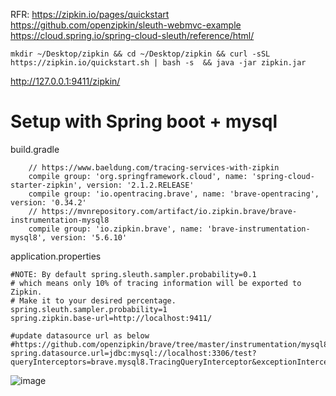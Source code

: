 RFR: 
https://zipkin.io/pages/quickstart  
https://github.com/openzipkin/sleuth-webmvc-example  
https://cloud.spring.io/spring-cloud-sleuth/reference/html/  



```shell
mkdir ~/Desktop/zipkin && cd ~/Desktop/zipkin && curl -sSL https://zipkin.io/quickstart.sh | bash -s  && java -jar zipkin.jar

```
http://127.0.0.1:9411/zipkin/

# Setup with Spring boot + mysql

build.gradle
```shell
    // https://www.baeldung.com/tracing-services-with-zipkin
    compile group: 'org.springframework.cloud', name: 'spring-cloud-starter-zipkin', version: '2.1.2.RELEASE'
    compile group: 'io.opentracing.brave', name: 'brave-opentracing', version: '0.34.2'
    // https://mvnrepository.com/artifact/io.zipkin.brave/brave-instrumentation-mysql8
    compile group: 'io.zipkin.brave', name: 'brave-instrumentation-mysql8', version: '5.6.10'
 ```
 
 application.properties
 
 ```shell
 #NOTE: By default spring.sleuth.sampler.probability=0.1
# which means only 10% of tracing information will be exported to Zipkin.
# Make it to your desired percentage.
spring.sleuth.sampler.probability=1
spring.zipkin.base-url=http://localhost:9411/

#update datasource url as below
#https://github.com/openzipkin/brave/tree/master/instrumentation/mysql8
spring.datasource.url=jdbc:mysql://localhost:3306/test?queryInterceptors=brave.mysql8.TracingQueryInterceptor&exceptionInterceptors=brave.mysql8.TracingExceptionInterceptor&zipkinServiceName=myDatabaseService

```

![image](https://github.com/dineshbhagat/mac-configurations/blob/8697478fe3a5cfaa6fed09164ac2f1d61939415c/apm/images/Screenshot%202019-08-21%20at%206.20.32%20PM.png)
